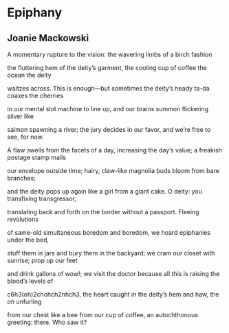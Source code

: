 # Epiphany
## Joanie Mackowski
A momentary rupture to the vision:
the wavering limbs of a birch fashion

the fluttering hem of the deity’s garment,
the cooling cup of coffee the ocean the deity

waltzes across. This is enough—but sometimes
the deity’s heady ta-da coaxes the cherries

in our mental slot machine to line up, and
our brains summon flickering silver like

salmon spawning a river; the jury decides
in our favor, and we’re free to see, for now.

A flaw swells from the facets of a day, increasing
the day’s value; a freakish postage stamp mails

our envelope outside time; hairy, claw-like
magnolia buds bloom from bare branches;

and the deity pops up again like a girl from
a giant cake. O deity: you transfixing transgressor,

translating back and forth on the border
without a passport. Fleeing revolutions

of same-old simultaneous boredom and
boredom, we hoard epiphanies under the bed,

stuff them in jars and bury them in the backyard;
we cram our closet with sunrise; prop up our feet

and drink gallons of wow!; we visit the doctor
because all this is raising the blood’s levels of

c6h3(oh)2chohch2nhch3, the heart caught
in the deity’s hem and haw, the _oh_ unfurling

from our chest like a bee from our cup of coffee,
an autochthonous greeting: there. Who saw it?